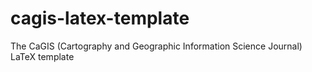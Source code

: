 # cagis-latex-template
The CaGIS (Cartography and Geographic Information Science Journal) LaTeX template
